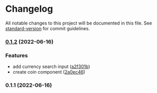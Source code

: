 # Changelog

All notable changes to this project will be documented in this file. See [standard-version](https://github.com/conventional-changelog/standard-version) for commit guidelines.

### [0.1.2](https://github.com/Charles1403/crypto_tracker/compare/v0.1.1...v0.1.2) (2022-06-16)


### Features

* add currency search input ([a2f301b](https://github.com/Charles1403/crypto_tracker/commit/a2f301b49d6183cce5a6db68cb5b71df81c69ad7))
* create coin component ([2a0ec46](https://github.com/Charles1403/crypto_tracker/commit/2a0ec466643749b34823a90665383b54fd798e3c))

### 0.1.1 (2022-06-16)

